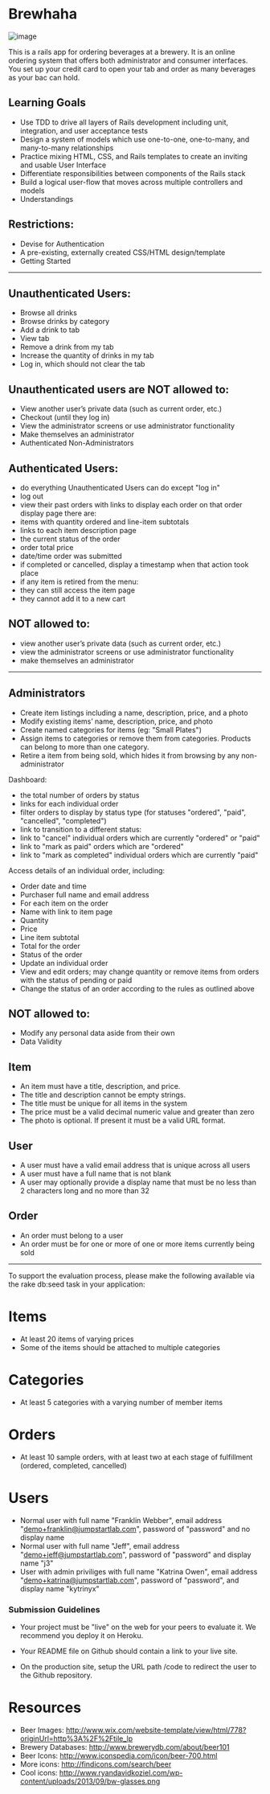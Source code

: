 Brewhaha
========

![image](http://ocbrewfest.com/2013admin/wp-content/uploads/2013/05/logo-lg1.png)

This is a rails app for ordering beverages at a brewery.  It is an online ordering system that offers both administrator and consumer interfaces.  You set up your credit card to open your tab and order as many beverages as your bac can hold. 

Learning Goals
---------------
+ Use TDD to drive all layers of Rails development including unit, integration, and user acceptance tests
+ Design a system of models which use one-to-one, one-to-many, and many-to-many relationships
+ Practice mixing HTML, CSS, and Rails templates to create an inviting and usable User Interface
+ Differentiate responsibilities between components of the Rails stack
+ Build a logical user-flow that moves across multiple controllers and models
+ Understandings

Restrictions:
-------------
- Devise for Authentication
- A pre-existing, externally created CSS/HTML design/template
- Getting Started

----------------------------------------------------------------------------

## Unauthenticated Users:
+ Browse all drinks
+ Browse drinks by category
+ Add a drink to tab
+ View tab
+ Remove a drink from my tab
+ Increase the quantity of drinks in my tab
+ Log in, which should not clear the tab

## Unauthenticated users are NOT allowed to:
- View another user’s private data (such as current order, etc.)
- Checkout (until they log in)
- View the administrator screens or use administrator functionality
- Make themselves an administrator
- Authenticated Non-Administrators

## Authenticated Users:
+ do everything Unauthenticated Users can do except "log in"
+ log out
+ view their past orders with links to display each order on that order display page there are:
+ items with quantity ordered and line-item subtotals
+ links to each item description page
+ the current status of the order
+ order total price
+ date/time order was submitted
+ if completed or cancelled, display a timestamp when that action took place
+ if any item is retired from the menu:
+ they can still access the item page
+ they cannot add it to a new cart

## NOT allowed to:
+ view another user’s private data (such as current order, etc.)
+ view the administrator screens or use administrator functionality
+ make themselves an administrator

----------------------------------------------------------------------------------------
## Administrators

+ Create item listings including a name, description, price, and a photo
+ Modify existing items’ name, description, price, and photo
+ Create named categories for items (eg: "Small Plates")
+ Assign items to categories or remove them from categories. Products can belong to more than one category.
+ Retire a item from being sold, which hides it from browsing by any non-administrator

Dashboard:
+ the total number of orders by status
+ links for each individual order
+ filter orders to display by status type (for statuses "ordered", "paid", "cancelled", "completed")
+ link to transition to a different status:
+ link to "cancel" individual orders which are currently "ordered" or "paid"
+ link to "mark as paid" orders which are "ordered"
+ link to "mark as completed" individual orders which are currently "paid"

Access details of an individual order, including:
+ Order date and time
+ Purchaser full name and email address
+ For each item on the order
+ Name with link to item page
+ Quantity
+ Price
+ Line item subtotal
+ Total for the order
+ Status of the order
+ Update an individual order
+ View and edit orders; may change quantity or remove items from orders with the status of pending or paid
+ Change the status of an order according to the rules as outlined above

## NOT allowed to:

- Modify any personal data aside from their own
- Data Validity

## Item

+ An item must have a title, description, and price.
+ The title and description cannot be empty strings.
+ The title must be unique for all items in the system
+ The price must be a valid decimal numeric value and greater than zero
+ The photo is optional. If present it must be a valid URL format.

## User

+ A user must have a valid email address that is unique across all users
+ A user must have a full name that is not blank
+ A user may optionally provide a display name that must be no less than 2 characters long and no more than 32

## Order

+ An order must belong to a user
+ An order must be for one or more of one or more items currently being sold

--------------------------------------------------------------------------------------------
To support the evaluation process, please make the following available via the rake db:seed task in your application:

# Items
+ At least 20 items of varying prices
+ Some of the items should be attached to multiple categories

# Categories
+ At least 5 categories with a varying number of member items

# Orders
+ At least 10 sample orders, with at least two at each stage of fulfillment (ordered, completed, cancelled)

# Users
+ Normal user with full name "Franklin Webber", email address "demo+franklin@jumpstartlab.com", password of "password" and no display name
+ Normal user with full name "Jeff", email address "demo+jeff@jumpstartlab.com", password of "password" and display name "j3"
+ User with admin priviliges with full name "Katrina Owen", email address "demo+katrina@jumpstartlab.com", password of "password", and display name "kytrinyx"

### Submission Guidelines

- Your project must be "live" on the web for your peers to evaluate it. We recommend you deploy it on Heroku.

- Your README file on Github should contain a link to your live site.

- On the production site, setup the URL path /code to redirect the user to the Github repository.


Resources
=========
* Beer Images: http://www.wix.com/website-template/view/html/778?originUrl=http%3A%2F%2Ftile_lp
* Brewery Databases: http://www.brewerydb.com/about/beer101
* Beer Icons: http://www.iconspedia.com/icon/beer-700.html
* More icons: http://findicons.com/search/beer
* Cool icons: http://www.ryandavidkoziel.com/wp-content/uploads/2013/09/bw-glasses.png
